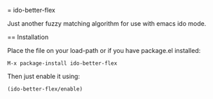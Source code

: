 = ido-better-flex

Just another fuzzy matching algorithm for use with emacs ido mode.

== Installation

Place the file on your load-path or if you have package.el installed:

    M-x package-install ido-better-flex

Then just enable it using:

    (ido-better-flex/enable)



